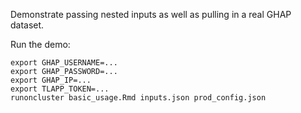 
Demonstrate passing nested inputs as well as pulling in a real GHAP dataset.

Run the demo:
	
	export GHAP_USERNAME=...
	export GHAP_PASSWORD=...
	export GHAP_IP=...
	export TLAPP_TOKEN=...
	runoncluster basic_usage.Rmd inputs.json prod_config.json

